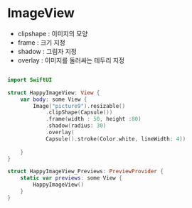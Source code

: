 # ImageView

- clipshape : 이미지의 모양
- frame : 크기 지정
- shadow : 그림자 지정
- overlay : 이미지를 둘러싸는 테두리 지정

```swift

import SwiftUI

struct HappyImageView: View {
    var body: some View {
        Image("picture9").resizable()
            .clipShape(Capsule())
            .frame(width : 50, height :80)
            .shadow(radius: 30)
            .overlay(
            Capsule().stroke(Color.white, lineWidth: 4))
        
    }
}

struct HappyImageView_Previews: PreviewProvider {
    static var previews: some View {
        HappyImageView()
    }
}


```
